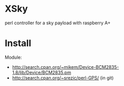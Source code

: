 # XSky
perl controller for a sky payload with raspberry A+

# Install
Module:
* http://search.cpan.org/~mikem/Device-BCM2835-1.8/lib/Device/BCM2835.pm
* http://search.cpan.org/~srezic/perl-GPS/ (in git)
